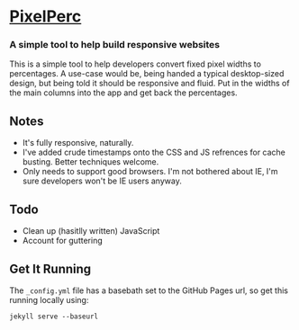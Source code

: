 # [PixelPerc](http://pauladamdavis.github.io/PixelPerc/)
### A simple tool to help build responsive websites

This is a simple tool to help developers convert fixed pixel widths to percentages. A use-case would be, being handed a typical desktop-sized design, but being told it should be responsive and fluid. Put in the widths of the main columns into the app and get back the percentages.

## Notes

* It's fully responsive, naturally.
* I've added crude timestamps onto the CSS and JS refrences for cache busting. Better techniques welcome.
* Only needs to support good browsers. I'm not bothered about IE, I'm sure developers won't be IE users anyway.

## Todo

* Clean up (hasitlly written) JavaScript
* Account for guttering

## Get It Running

The `_config.yml` file has a basebath set to the GitHub Pages url, so get this running locally using:

```
jekyll serve --baseurl
```